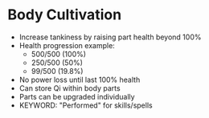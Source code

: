 # Body Cultivation

- Increase tankiness by raising part health beyond 100%
- Health progression example:
  - 500/500 (100%)
  - 250/500 (50%)
  - 99/500 (19.8%)
- No power loss until last 100% health
- Can store Qi within body parts
- Parts can be upgraded individually
- KEYWORD: "Performed" for skills/spells
